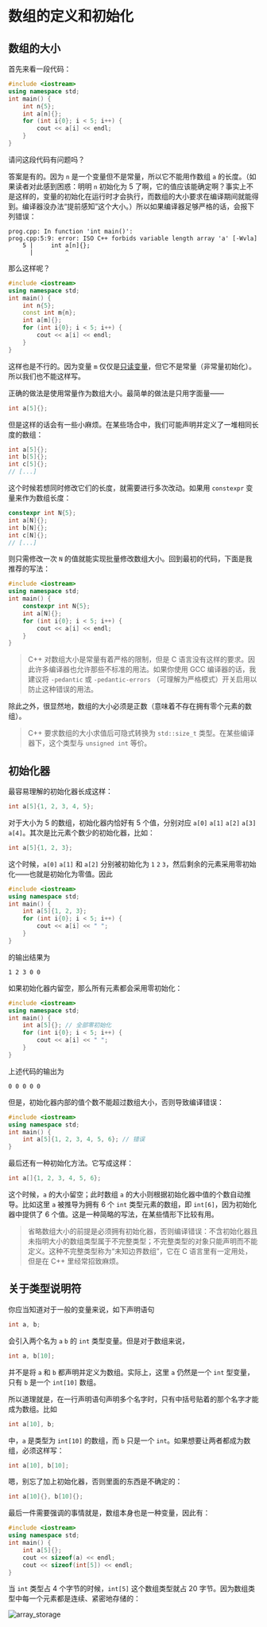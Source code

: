 # 数组的定义和初始化

## 数组的大小

首先来看一段代码：
```CPP
#include <iostream>
using namespace std;
int main() {
    int n{5};
    int a[n]{};
    for (int i{0}; i < 5; i++) {
        cout << a[i] << endl;
    }
}
```
请问这段代码有问题吗？

答案是有的。因为 `n` 是一个变量但不是常量，所以它不能用作数组 `a` 的长度。（如果读者对此感到困惑：明明 `n` 初始化为 5 了啊，它的值应该能确定啊？事实上不是这样的，变量的初始化在运行时才会执行，而数组的大小要求在编译期间就能得到。编译器没办法“提前感知”这个大小。）所以如果编译器足够严格的话，会报下列错误：
```io
prog.cpp: In function 'int main()':
prog.cpp:5:9: error: ISO C++ forbids variable length array 'a' [-Wvla]
    5 |     int a[n]{};
      |         ^
```
那么这样呢？
```CPP
#include <iostream>
using namespace std;
int main() {
    int n{5};
    const int m{n};
    int a[m]{};
    for (int i{0}; i < 5; i++) {
        cout << a[i] << endl;
    }
}
```
这样也是不行的。因为变量 `m` 仅仅是[只读变量](/ch02/part1/readonly_variable.md)，但它不是常量（非常量初始化）。所以我们也不能这样写。

正确的做法是使用常量作为数组大小。最简单的做法是只用字面量——
```cpp
int a[5]{};
```
但是这样的话会有一些小麻烦。在某些场合中，我们可能声明并定义了一堆相同长度的数组：
```cpp
int a[5]{};
int b[5]{};
int c[5]{};
// [...]
```
这个时候若想同时修改它们的长度，就需要进行多次改动。如果用 `constexpr` 变量来作为数组长度：
```cpp
constexpr int N{5};
int a[N]{};
int b[N]{};
int c[N]{};
// [...]
```
则只需修改一次 `N` 的值就能实现批量修改数组大小。回到最初的代码，下面是我推荐的写法：
```CPP
#include <iostream>
using namespace std;
int main() {
    constexpr int N{5};
    int a[N]{};
    for (int i{0}; i < 5; i++) {
        cout << a[i] << endl;
    }
}
```

> C++ 对数组大小是常量有着严格的限制，但是 C 语言没有这样的要求。因此许多编译器也允许那些不标准的用法。如果你使用 GCC 编译器的话，我建议将 `-pedantic` 或 `-pedantic-errors` （可理解为严格模式）开关启用以防止这种错误的用法。

除此之外，很显然地，数组的大小必须是正数（意味着不存在拥有零个元素的数组）。

> C++ 要求数组的大小求值后可隐式转换为 `std::size_t` 类型。在某些编译器下，这个类型与 `unsigned int` 等价。

## 初始化器

最容易理解的初始化器长成这样：
```cpp
int a[5]{1, 2, 3, 4, 5};
```
对于大小为 5 的数组，初始化器内恰好有 5 个值，分别对应 `a[0]` `a[1]` `a[2]` `a[3]` `a[4]`。其次是比元素个数少的初始化器，比如：
```cpp
int a[5]{1, 2, 3};
```
这个时候，`a[0]` `a[1]` 和 `a[2]` 分别被初始化为 `1` `2` `3`，然后剩余的元素采用零初始化——也就是初始化为零值。因此
```CPP
#include <iostream>
using namespace std;
int main() {
    int a[5]{1, 2, 3};
    for (int i{0}; i < 5; i++) {
        cout << a[i] << " ";
    }
}
```
的输出结果为
```io
1 2 3 0 0 
```
如果初始化器内留空，那么所有元素都会采用零初始化：
```CPP
#include <iostream>
using namespace std;
int main() {
    int a[5]{}; // 全部零初始化
    for (int i{0}; i < 5; i++) {
        cout << a[i] << " ";
    }
}
```
上述代码的输出为
```io
0 0 0 0 0 
```
但是，初始化器内部的值个数不能超过数组大小，否则导致编译错误：
```cpp
#include <iostream>
using namespace std;
int main() {
    int a[5]{1, 2, 3, 4, 5, 6}; // 错误
}
```

最后还有一种初始化方法。它写成这样：
```cpp
int a[]{1, 2, 3, 4, 5, 6};
```
这个时候，`a` 的大小留空；此时数组 `a` 的大小则根据初始化器中值的个数自动推导。比如这里 `a` 被推导为拥有 6 个 `int` 类型元素的数组，即 `int[6]`，因为初始化器中提供了 6 个值。这是一种简略的写法，在某些情形下比较有用。

> 省略数组大小的前提是必须拥有初始化器，否则编译错误：不含初始化器且未指明大小的数组类型属于不完整类型；不完整类型的对象只能声明而不能定义。这种不完整类型称为“未知边界数组”，它在 C 语言里有一定用处，但是在 C++ 里经常招致麻烦。

## 关于类型说明符

你应当知道对于一般的变量来说，如下声明语句
```cpp
int a, b;
```
会引入两个名为 `a` `b` 的 `int` 类型变量。但是对于数组来说，
```cpp
int a, b[10];
```
并不是将 `a` 和 `b` 都声明并定义为数组。实际上，这里 `a` 仍然是一个 `int` 型变量，只有 `b` 是一个 `int[10]` 数组。

所以道理就是，在一行声明语句声明多个名字时，只有中括号贴着的那个名字才能成为数组。比如
```cpp
int a[10], b;
```
中，`a` 是类型为 `int[10]` 的数组，而 `b` 只是一个 `int`。如果想要让两者都成为数组，必须这样写：
```cpp
int a[10], b[10];
```
嗯，别忘了加上初始化器，否则里面的东西是不确定的：
```cpp
int a[10]{}, b[10]{};
```

最后一件需要强调的事情就是，数组本身也是一种变量，因此有：
```CPP
#include <iostream>
using namespace std;
int main() {
    int a[5]{};
    cout << sizeof(a) << endl;
    cout << sizeof(int[5]) << endl;
}
```
当 `int` 类型占 4 个字节的时候，`int[5]` 这个数组类型就占 20 字节。因为数组类型中每一个元素都是连续、紧密地存储的：

![array_storage](https://s1.ax1x.com/2020/08/02/aJQsgg.png)
